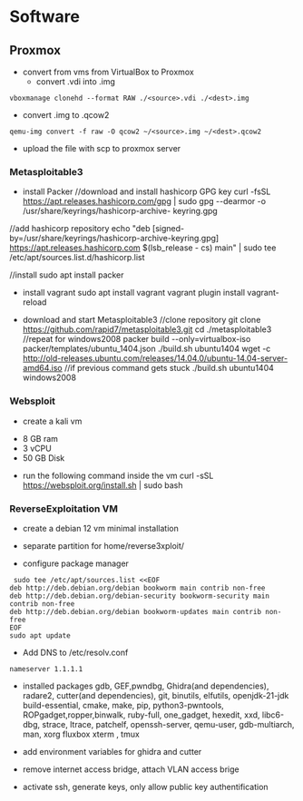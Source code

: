 # Software

## Proxmox

- convert from vms from VirtualBox to Proxmox 
  - convert .vdi into .img
 ```
vboxmanage clonehd --format RAW ./<source>.vdi ./<dest>.img
 ```
  - convert .img to .qcow2
```
qemu-img convert -f raw -O qcow2 ~/<source>.img ~/<dest>.qcow2
```
- upload the file with scp to proxmox server

### Metasploitable3 

- install Packer
//download and install hashicorp GPG key
curl -fsSL https://apt.releases.hashicorp.com/gpg | sudo gpg --dearmor -o /usr/share/keyrings/hashicorp-archive-			keyring.gpg

//add hashicorp repository
echo "deb [signed-by=/usr/share/keyrings/hashicorp-archive-keyring.gpg] https://apt.releases.hashicorp.com $(lsb_release -		cs) main" | sudo tee /etc/apt/sources.list.d/hashicorp.list

//install
sudo apt install packer
	
- install vagrant
sudo apt install vagrant
vagrant plugin install vagrant-reload

- download and start Metasploitable3
//clone repository
git clone https://github.com/rapid7/metasploitable3.git
cd ./metasploitable3
//repeat for windows2008 
packer build --only=virtualbox-iso packer/templates/ubuntu_1404.json
./build.sh ubuntu1404
wget -c http://old-releases.ubuntu.com/releases/14.04.0/ubuntu-14.04-server-amd64.iso //if previous command gets stuck
./build.sh ubuntu1404 windows2008

### Websploit
- create a kali vm
* 8 GB ram
* 3 vCPU
* 50 GB Disk

- run the following command inside the vm
curl -sSL https://websploit.org/install.sh | sudo bash

### ReverseExploitation VM
- create a debian 12 vm minimal installation
- separate partition for home/reverse3xploit/

- configure package manager 
```
 sudo tee /etc/apt/sources.list <<EOF
deb http://deb.debian.org/debian bookworm main contrib non-free
deb http://deb.debian.org/debian-security bookworm-security main contrib non-free
deb http://deb.debian.org/debian bookworm-updates main contrib non-free
EOF
sudo apt update

```
- Add DNS to /etc/resolv.conf
```
nameserver 1.1.1.1
```

- installed packages
  gdb, GEF,pwndbg, Ghidra(and dependencies), radare2, cutter(and dependencies), git, binutils, elfutils, openjdk-21-jdk
    build-essential, cmake, make, pip, python3-pwntools, ROPgadget,ropper,binwalk, ruby-full, one_gadget, hexedit, xxd, libc6-dbg, strace, ltrace, patchelf,  openssh-server, qemu-user, gdb-multiarch, man, 
    xorg fluxbox xterm , tmux
- add environment variables for ghidra and cutter
    
- remove internet access bridge, attach VLAN access brige
- activate ssh, generate keys, only allow public key authentification
